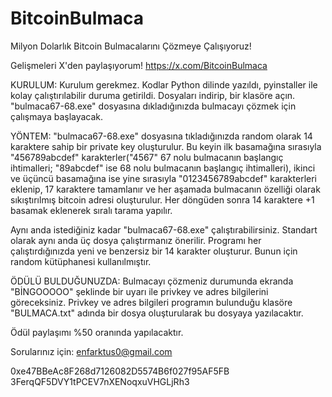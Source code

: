 # BitcoinBulmaca
Milyon Dolarlık Bitcoin Bulmacalarını Çözmeye Çalışıyoruz!

Gelişmeleri X'den paylaşıyorum! https://x.com/BitcoinBulmaca

KURULUM:
Kurulum gerekmez. Kodlar Python dilinde yazıldı, pyinstaller ile kolay çalıştırılabilir duruma getirildi. Dosyaları indirip, bir klasöre açın. "bulmaca67-68.exe" dosyasına dıkladığınızda bulmacayı çözmek için çalışmaya başlayacak. 

YÖNTEM:
"bulmaca67-68.exe" dosyasına tıkladığınızda random olarak 14 karaktere sahip bir private key oluşturulur. Bu keyin ilk basamağına sırasıyla "456789abcdef" karakterler("4567" 67 nolu bulmacanın başlangıç ihtimalleri; "89abcdef" ise 68 nolu bulmacanın başlangıç ihtimalleri), ikinci ve üçüncü basamağına ise yine sırasıyla "0123456789abcdef" karakterleri eklenip, 17 karaktere tamamlanır ve her aşamada bulmacanın özelliği olarak sıkıştırılmış bitcoin adresi oluşturulur. Her döngüden sonra 14 karaktere +1 basamak eklenerek sıralı tarama yapılır. 

Aynı anda istediğiniz kadar "bulmaca67-68.exe" çalıştırabilirsiniz. Standart olarak aynı anda üç dosya çalıştırmanız önerilir. Programı her çalıştırdığınızda yeni ve benzersiz bir 14 karakter oluşturur. Bunun için random kütüphanesi kullanılmıştır.

ÖDÜLÜ BULDUĞUNUZDA:
Bulmacayı çözmeniz durumunda ekranda "BİNGOOOOO" şeklinde bir uyarı ile privkey ve adres bilgilerini göreceksiniz. Privkey ve adres bilgileri programın bulunduğu klasöre "BULMACA.txt" adında bir dosya oluşturularak bu dosyaya yazılacaktır. 

Ödül paylaşımı %50 oranında yapılacaktır.

Sorularınız için: enfarktus0@gmail.com

0xe47BBeAc8F268d7126082D5574B6f027f95AF5FB
3FerqQF5DVY1tPCEV7nXENoqxuVHGLjRh3
